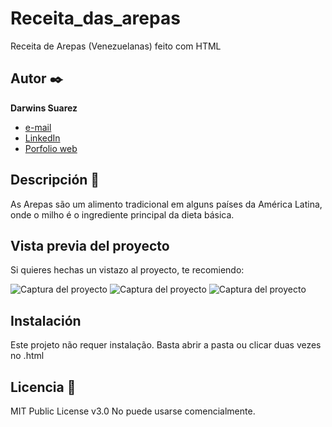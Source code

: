 # Receita_das_arepas
Receita de Arepas (Venezuelanas) feito com HTML


## Autor ✒️
**Darwins Suarez**

* [e-mail](suarezptcbrasil@gmail.com)
* [LinkedIn](https://www.linkedin.com/in/suarezdarwins/)
* [Porfolio web](https://github.com/suarezdarwins)

## Descripción 📑

As Arepas são um alimento tradicional em alguns países da América Latina, onde o milho é o ingrediente principal da dieta básica. 

## Vista previa del proyecto
Si quieres hechas un vistazo al proyecto, te recomiendo:

![Captura del proyecto](https://github.com/eduardofierropro/Portafolio-y-CV/blob/main/CAPTURA-DEL-PROYECTO.jpg?raw=true)
![Captura del proyecto](https://github.com/eduardofierropro/Portafolio-y-CV/blob/main/CAPTURA-DEL-PROYECTO.jpg?raw=true)
![Captura del proyecto](https://github.com/eduardofierropro/Portafolio-y-CV/blob/main/CAPTURA-DEL-PROYECTO.jpg?raw=true)



## Instalación 
Este projeto não requer instalação. Basta abrir a pasta ou clicar duas vezes no .html
  
## Licencia 📄
MIT Public License v3.0
No puede usarse comencialmente.
